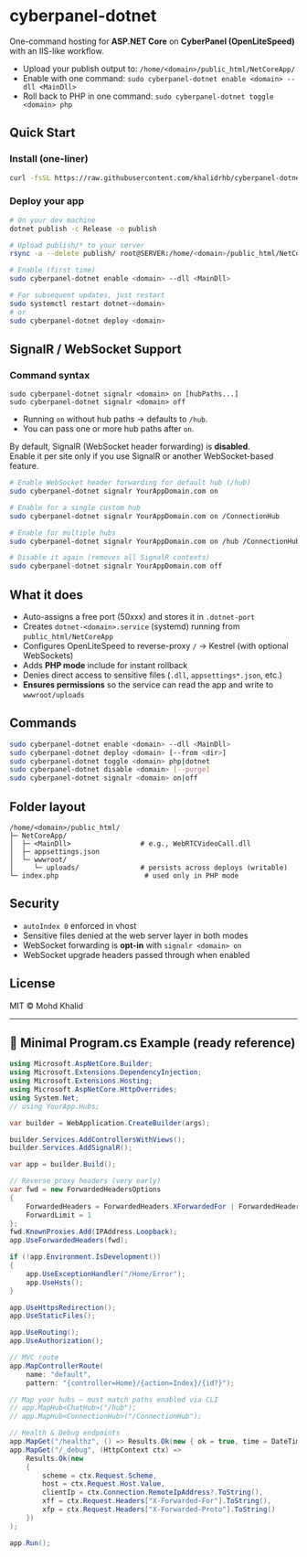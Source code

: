 # cyberpanel-dotnet

One-command hosting for **ASP.NET Core** on **CyberPanel (OpenLiteSpeed)** with an IIS-like workflow.

- Upload your publish output to: `/home/<domain>/public_html/NetCoreApp/`
- Enable with one command: `sudo cyberpanel-dotnet enable <domain> --dll <MainDll>`
- Roll back to PHP in one command: `sudo cyberpanel-dotnet toggle <domain> php`

## Quick Start

### Install (one-liner)
```bash
curl -fsSL https://raw.githubusercontent.com/khalidrhb/cyberpanel-dotnet/main/install.sh | sudo bash
```

### Deploy your app
```bash
# On your dev machine
dotnet publish -c Release -o publish

# Upload publish/* to your server
rsync -a --delete publish/ root@SERVER:/home/<domain>/public_html/NetCoreApp/

# Enable (first time)
sudo cyberpanel-dotnet enable <domain> --dll <MainDll>

# For subsequent updates, just restart
sudo systemctl restart dotnet-<domain>
# or
sudo cyberpanel-dotnet deploy <domain>
```

## SignalR / WebSocket Support

### Command syntax

```
sudo cyberpanel-dotnet signalr <domain> on [hubPaths...]
sudo cyberpanel-dotnet signalr <domain> off
```

- Running `on` without hub paths → defaults to `/hub`.
- You can pass one or more hub paths after `on`.


By default, SignalR (WebSocket header forwarding) is **disabled**.  
Enable it per site only if you use SignalR or another WebSocket-based feature.

```bash
# Enable WebSocket header forwarding for default hub (/hub)
sudo cyberpanel-dotnet signalr YourAppDomain.com on

# Enable for a single custom hub
sudo cyberpanel-dotnet signalr YourAppDomain.com on /ConnectionHub

# Enable for multiple hubs
sudo cyberpanel-dotnet signalr YourAppDomain.com on /hub /ConnectionHub /notifications

# Disable it again (removes all SignalR contexts)
sudo cyberpanel-dotnet signalr YourAppDomain.com off
```

## What it does
- Auto-assigns a free port (50xxx) and stores it in `.dotnet-port`
- Creates `dotnet-<domain>.service` (systemd) running from `public_html/NetCoreApp`
- Configures OpenLiteSpeed to reverse-proxy `/` → Kestrel (with optional WebSockets)
- Adds **PHP mode** include for instant rollback
- Denies direct access to sensitive files (`.dll`, `appsettings*.json`, etc.)
- **Ensures permissions** so the service can read the app and write to `wwwroot/uploads`

## Commands
```bash
sudo cyberpanel-dotnet enable <domain> --dll <MainDll>
sudo cyberpanel-dotnet deploy <domain> [--from <dir>]
sudo cyberpanel-dotnet toggle <domain> php|dotnet
sudo cyberpanel-dotnet disable <domain> [--purge]
sudo cyberpanel-dotnet signalr <domain> on|off
```

## Folder layout
```
/home/<domain>/public_html/
├─ NetCoreApp/
│  ├─ <MainDll>                 # e.g., WebRTCVideoCall.dll
│  ├─ appsettings.json
│  └─ wwwroot/
│     └─ uploads/               # persists across deploys (writable)
└─ index.php                     # used only in PHP mode
```

## Security
- `autoIndex 0` enforced in vhost
- Sensitive files denied at the web server layer in both modes
- WebSocket forwarding is **opt-in** with `signalr <domain> on`
- WebSocket upgrade headers passed through when enabled

## License
MIT © Mohd Khalid

---

## 📄 Minimal Program.cs Example (ready reference)

```csharp
using Microsoft.AspNetCore.Builder;
using Microsoft.Extensions.DependencyInjection;
using Microsoft.Extensions.Hosting;
using Microsoft.AspNetCore.HttpOverrides;
using System.Net;
// using YourApp.Hubs;

var builder = WebApplication.CreateBuilder(args);

builder.Services.AddControllersWithViews();
builder.Services.AddSignalR();

var app = builder.Build();

// Reverse proxy headers (very early)
var fwd = new ForwardedHeadersOptions
{
    ForwardedHeaders = ForwardedHeaders.XForwardedFor | ForwardedHeaders.XForwardedProto,
    ForwardLimit = 1
};
fwd.KnownProxies.Add(IPAddress.Loopback);
app.UseForwardedHeaders(fwd);

if (!app.Environment.IsDevelopment())
{
    app.UseExceptionHandler("/Home/Error");
    app.UseHsts();
}

app.UseHttpsRedirection();
app.UseStaticFiles();

app.UseRouting();
app.UseAuthorization();

// MVC route
app.MapControllerRoute(
    name: "default",
    pattern: "{controller=Home}/{action=Index}/{id?}");

// Map your hubs — must match paths enabled via CLI
// app.MapHub<ChatHub>("/hub");
// app.MapHub<ConnectionHub>("/ConnectionHub");

// Health & Debug endpoints
app.MapGet("/healthz", () => Results.Ok(new { ok = true, time = DateTimeOffset.UtcNow }));
app.MapGet("/_debug", (HttpContext ctx) =>
    Results.Ok(new
    {
        scheme = ctx.Request.Scheme,
        host = ctx.Request.Host.Value,
        clientIp = ctx.Connection.RemoteIpAddress?.ToString(),
        xff = ctx.Request.Headers["X-Forwarded-For"].ToString(),
        xfp = ctx.Request.Headers["X-Forwarded-Proto"].ToString()
    })
);

app.Run();
```
